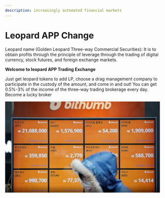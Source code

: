 ```yaml
---
description: increasingly automated financial markets
---
```


# Leopard APP Change

Leopard name (Golden Leopard Three-way Commercial Securities): It is to obtain profits through the principle of leverage through the trading of digital currency, stock futures, and foreign exchange markets.

**Welcome to leopard APP Trading Exchange**&#x20;

Just get leopard tokens to add LP, choose a drag management company to participate in the custody of the amount, and come in and out! You can get 0.5%-3% of the income of the three-way trading brokerage every day. Become a lucky broker

![](../.gitbook/assets/image3.png)
